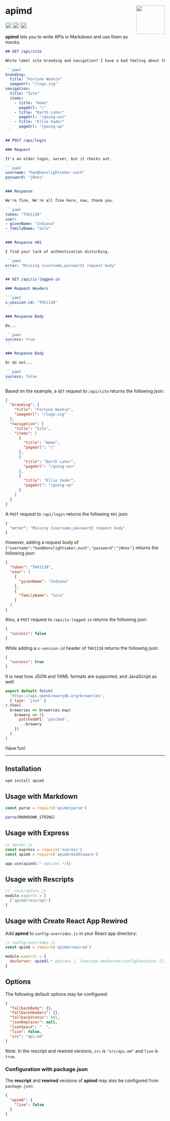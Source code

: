 # apimd [<img src="https://avatars.githubusercontent.com/u/52989093" alt="" width="90" height="90" align="right">][apimd]

[<img alt="npm version" src="https://img.shields.io/npm/v/apimd.svg" height="20">](https://www.npmjs.com/package/apimd)
[<img alt="build status" src="https://img.shields.io/travis/jsxtools/apimd/master.svg" height="20">](https://travis-ci.org/jsxtools/apimd)
[<img alt="issue tracker" src="https://img.shields.io/github/issues/jsxtools/apimd.svg" height="20">](https://github.com/jsxtools/apimd/issues)

**apimd** lets you to write APIs in Markdown and use them as mocks.

`````markdown
## GET /api/site

White label site branding and navigation? I have a bad feeling about this.

```yaml
branding:
  title: "Fortune Wookie"
  imageUrl: "/logo.svg"
navigation:
  title: "Site"
  items:
    - title: "Home"
      pageUrl: "/"
    - title: "Darth Later"
      pageUrl: "/going-out"
    - title: "Ellie Vader"
      pageUrl: "/going-up"
```

## POST /api/login

### Request

It's an older login, server, but it checks out.

```yaml
username: "han@benslightsaber.ouch"
password: "j0nes"
```

### Response

We're fine. We're all fine here, now, thank you.

```yaml
token: "THX1138"
user:
- givenName: "Indiana"
- familyName: "Solo"
```

### Response 401

I find your lack of authentication disturbing.

```yaml
error: "Missing {username,password} request body"
```

## GET /api/is-logged-in

### Request Headers

```yaml
x-session-id: "THX1138"
```

### Response Body

Do...

```yaml
success: true
```

### Response Body

Or do not...

```yaml
success: false
```
`````

Based on the example, a `GET` request to `/api/site` returns the following json:

```json
{
  "branding": {
    "title": "Fortune Wookie",
    "imageUrl": "/logo.svg"
  },
  "navigation": {
    "title": "Site",
    "items": [
      {
        "title": "Home",
        "pageUrl": "/"
      },
      {
        "title": "Darth Later",
        "pageUrl": "/going-out"
      },
      {
        "title": "Ellie Vader",
        "pageUrl": "/going-up"
      }
    ]
  }
}
```

A `POST` request to `/api/login` returns the following `401` json:

```json
{
  "error": "Missing {username,password} request body"
}
```

However, adding a request body of `{"username":"han@benslightsaber.ouch","password":"j0nes"}` returns the following json:

```json
{
  "token": "THX1138",
  "user": [
    {
      "givenName": "Indiana"
    },
    {
      "familyName": "Solo"
    }
  ]
}
```

Also, a `POST` request to `/api/is-logged-in` returns the following json:

```json
{
  "success": false
}
```

While adding a `x-session-id` header of `THX1138` returns the following json:

```json
{
  "success": true
}
```

It is neat how JSON and YAML formats are supported, and JavaScript as well:

```js
export default fetch(
  'https://api.openbrewerydb.org/breweries',
  { type: 'json' }
).then(
  breweries => breweries.map(
    brewery => ({
      patchedAPI: 'patched',
      ...brewery
    })
  )
)
```

Have fun!

---

## Installation

```sh
npm install apimd
```

## Usage with Markdown

```js
const parse = require('apimd/parse')

parse(MARKDOWN_STRING)
```

## Usage with Express

```js
// server.js
const express = require('express')
const apimd = require('apimd/middleware')

app.use(apimd(/* options */))
```

## Usage with Rescripts

```js
// .rescriptsrc.js
module.exports = [
  ['apimd/rescript']
]
```

## Usage with Create React App Rewired

Add **apimd** to `config-overrides.js` in your React app directory:

```js
// config-overrides.js
const apimd = require('apimd/rewired')

module.exports = {
  devServer: apimd(/* options [, function devServer(configFunction) {}] */)
}
```

## Options

The following default options may be configured:

```json
{
  "fallbackBody": {},
  "fallbackHeaders": {},
  "fallbackStatus": 401,
  "jsonReplacer": null,
  "jsonSpace": "  ",
  "live": false,
  "src": "api.md"
}
```

Note: In the rescript and rewired versions, `src` is `"src/api.md"` and `live` is `true`.

### Configuration with package.json

The **rescript** and **rewired** versions of **apimd** may also be configured from `package.json`:

```json
{
  "apimd": {
    "live": false
  }
}
```

[apimd]: https://github.com/jsxtools/apimd
